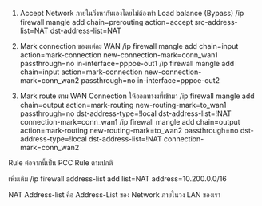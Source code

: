1. Accept Network ภายในวิ่งหากันเองโดยไม่ต้องทำ Load balance (Bypass)
/ip firewall mangle add chain=prerouting action=accept src-address-list=NAT dst-address-list=NAT

2. Mark connection ของเเต่ละ WAN 
/ip firewall mangle add chain=input action=mark-connection new-connection-mark=conn_wan1 passthrough=no in-interface=pppoe-out1
/ip firewall mangle add chain=input action=mark-connection new-connection-mark=conn_wan2 passthrough=no in-interface=pppoe-out2

3. Mark route ตาม WAN Connection ให้ออกทางงที่เข้ามา
/ip firewall mangle add chain=output action=mark-routing new-routing-mark=to_wan1 passthrough=no dst-address-type=!local dst-address-list=!NAT connection-mark=conn_wan1
/ip firewall mangle add chain=output action=mark-routing new-routing-mark=to_wan2 passthrough=no dst-address-type=!local dst-address-list=!NAT connection-mark=conn_wan2

Rule ต่อจากนี้เป็น PCC Rule ตามปกติ

เพิ่มเติม
/ip firewall address-list add list=NAT address=10.200.0.0/16

NAT Address-list คือ Address-List ของ Network ภายในวง LAN ของเรา
